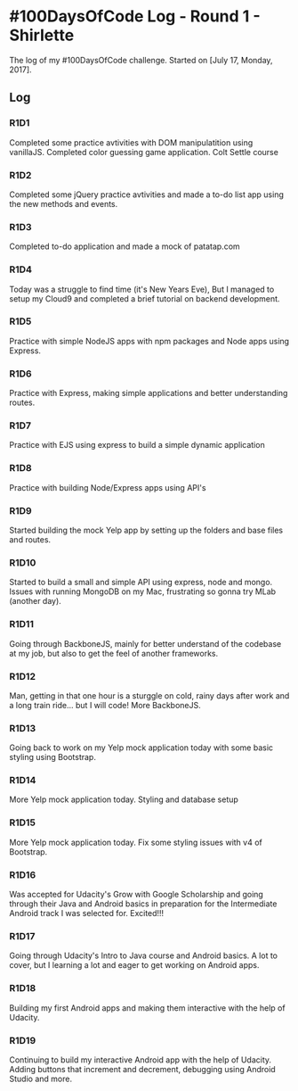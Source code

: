 # #100DaysOfCode Log - Round 1 - Shirlette

The log of my #100DaysOfCode challenge. Started on [July 17, Monday, 2017].

## Log

### R1D1 
Completed some practice avtivities with DOM manipulatition using vanillaJS. Completed color guessing game application. Colt Settle course

### R1D2
Completed some jQuery practice avtivities and made a to-do list app using the new methods and events.

### R1D3
Completed to-do application and made a mock of patatap.com

### R1D4
Today was a struggle to find time (it's New Years Eve), But I managed to setup my Cloud9 and completed a brief tutorial on backend development.

### R1D5
Practice with simple NodeJS apps with npm packages and Node apps using Express.

### R1D6
Practice with Express, making simple applications and better understanding routes.

### R1D7
Practice with EJS using express to build a simple dynamic application

### R1D8
Practice with building Node/Express apps using API's

### R1D9
Started building the mock Yelp app by setting up the folders and base files and routes.

### R1D10
Started to build a small and simple API using express, node and mongo. Issues with running MongoDB on my Mac, frustrating so gonna try MLab  (another day).

### R1D11
Going through BackboneJS, mainly for better understand of the codebase at my job, but also to get the feel of another frameworks.

### R1D12
Man, getting in that one hour is a sturggle on cold, rainy days after work and a long train ride... but I will code! More BackboneJS.

### R1D13
Going back to work on my Yelp mock application today with some basic styling using Bootstrap.

### R1D14
More Yelp mock application today. Styling and database setup

### R1D15
More Yelp mock application today. Fix some styling issues with v4 of Bootstrap.

### R1D16
Was accepted for Udacity's Grow with Google Scholarship and going through their Java and Android basics in preparation for the Intermediate Android track I was selected for. Excited!!!

### R1D17
Going through Udacity's Intro to Java course and Android basics. A lot to cover, but I learning a lot and eager to get working on Android apps.

### R1D18
Building my first Android apps and making them interactive with the help of Udacity.

### R1D19
Continuing to build my interactive Android app with the help of Udacity. Adding buttons that increment and decrement, debugging using Android Studio and more.